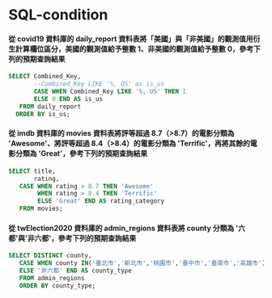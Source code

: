 # SQL-condition
#### 從 covid19 資料庫的 daily_report 資料表將「美國」與「非美國」的觀測值用衍生計算欄位區分，美國的觀測值給予整數 1、非美國的觀測值給予整數 0，參考下列的預期查詢結果

```sql
SELECT Combined_Key,
       --Combined_Key LIKE '%, US' as is_us
       CASE WHEN Combined_Key LIKE '%, US' THEN 1
       ELSE 0 END AS is_us
   FROM daily_report
  ORDER BY is_us;
```

#### 從 imdb 資料庫的 movies 資料表將評等超過 8.7（>8.7）的電影分類為 'Awesome'、將評等超過 8.4（>8.4）的電影分類為 'Terrific'，再將其餘的電影分類為 'Great'，參考下列的預期查詢結果

```sql
SELECT title,
       rating,
   CASE WHEN rating > 8.7 THEN 'Awesome'
        WHEN rating > 8.4 THEN 'Terrific'
        ELSE 'Great' END AS rating_category
   FROM movies;
```

####   從 twElection2020 資料庫的 admin_regions 資料表將 county 分類為 '六都'與'非六都'，參考下列的預期查詢結果

```sql
SELECT DISTINCT county,
   CASE WHEN county IN('臺北市','新北市','桃園市','臺中市','臺南市','高雄市') THEN '六都'
   ELSE '非六都' END AS county_type
   FROM admin_regions
   ORDER BY county_type;
```

